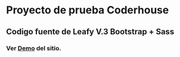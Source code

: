 # Proyecto de prueba Coderhouse
## Codigo fuente de Leafy V.3 Bootstrap + Sass
### Ver [Demo](https://fabrizionb.github.io/Leafyv2/) del sitio.
